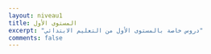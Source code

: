 ```yaml
---
layout: niveau1
title: المستوى الأول
excerpt: "دروس خاصة بالمستوى الأول من التعليم الابتدائي"
comments: false
---
```

